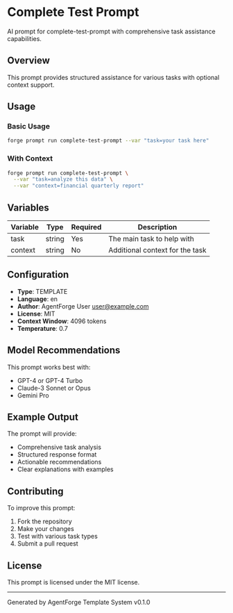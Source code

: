 # Complete Test Prompt

AI prompt for complete-test-prompt with comprehensive task assistance capabilities.

## Overview

This prompt provides structured assistance for various tasks with optional context support.

## Usage

### Basic Usage
```bash
forge prompt run complete-test-prompt --var "task=your task here"
```

### With Context
```bash
forge prompt run complete-test-prompt \
  --var "task=analyze this data" \
  --var "context=financial quarterly report"
```

## Variables

| Variable | Type | Required | Description |
|----------|------|----------|-------------|
| task | string | Yes | The main task to help with |
| context | string | No | Additional context for the task |

## Configuration

- **Type**: TEMPLATE
- **Language**: en
- **Author**: AgentForge User <user@example.com>
- **License**: MIT
- **Context Window**: 4096 tokens
- **Temperature**: 0.7

## Model Recommendations

This prompt works best with:
- GPT-4 or GPT-4 Turbo
- Claude-3 Sonnet or Opus  
- Gemini Pro

## Example Output

The prompt will provide:
- Comprehensive task analysis
- Structured response format
- Actionable recommendations
- Clear explanations with examples

## Contributing

To improve this prompt:
1. Fork the repository
2. Make your changes
3. Test with various task types
4. Submit a pull request

## License

This prompt is licensed under the MIT license.

---

Generated by AgentForge Template System v0.1.0
